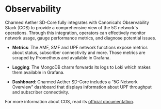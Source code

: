 # Observability

Charmed Aether SD-Core fully integrates with Canonical’s Observability Stack (COS) to provide a comprehensive view of the 5G network's operations. Through this integration, operators can effectively monitor network usage, gauge performance metrics, and diagnose potential issues.

- **Metrics**: The AMF, SMF and UPF network functions expose metrics about status, subscriber connectivity and more. Those metrics are scraped by Prometheus and available in Grafana.

- **Logging**: The MongoDB charm forwards its logs to Loki which makes them available in Grafana.

- **Dashboard**: Charmed Aether SD-Core includes a “5G Network Overview” dashboard that displays information about UPF throughput and subscriber connectivity.

For more information about COS, read its [official documentation](https://charmhub.io/topics/canonical-observability-stack).
